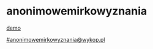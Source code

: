 # anonimowemirkowyznania
[demo](mirkowyznania.eu)

[#anonimowemirkowyznania@wykop.pl](http://wykop.pl/tag/anonimowemirkowyznania)
